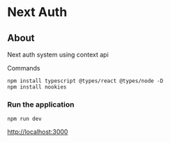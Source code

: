 # Next Auth
## About
Next auth system using context api

Commands
```npm
npm install typescript @types/react @types/node -D
npm install nookies
```
### Run the application
```npm
npm run dev
```

[http://localhost:3000](http://localhost:3000/ "http://localhost:3000")

